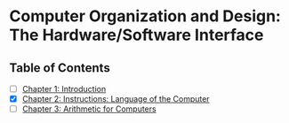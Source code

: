 # Computer Organization and Design: The Hardware/Software Interface

## Table of Contents

- [ ] [Chapter 1: Introduction](./Chapter1.md)
- [x] [Chapter 2: Instructions: Language of the Computer](./Chapter2.md)
- [ ] [Chapter 3: Arithmetic for Computers](./Chapter3.md)
